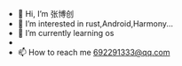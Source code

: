 - 👋 Hi, I’m 张博创
- 👀 I’m interested in rust,Android,Harmony...
- 🌱 I’m currently learning os
- 
- 📫 How to reach me 692291333@qq.com

<!---
ZbcDaily/ZbcDaily is a ✨ special ✨ repository because its `README.md` (this file) appears on your GitHub profile.
You can click the Preview link to take a look at your changes.
--->
